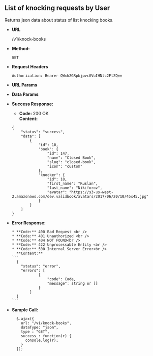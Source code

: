 **List of knocking requests by User**
----
  Returns json data about status of list knocking books.

* **URL**

  /v1/knock-books

* **Method:**

  `GET`

*  **Request Headers**

    `Authorization: Bearer QWxhZGRpbjpvcGVuIHNlc2FtZQ==`
      
*  **URL Params**


* **Data Params**

    
* **Success Response:**

  * **Code:** 200 OK <br />
    **Content:** 
  ```
  {
      "status": "success",
      "data": [
          {
              "id": 10,
              "book": {
                  "id": 147,
                  "name": "Closed Book",
                  "slug": "closed-book",
                  "icon": "custom"
              },
              "knocker": {
                  "id": 10,
                  "first_name": "Ruslan",
                  "last_name": "Nikiforov",
                  "avatar": "https://s3-us-west-2.amazonaws.com/dev.validbook/avatars/2017/06/20/10/45x45.jpg"
              }
          }
      ]
  }
  ```
 
* **Error Response:**

      * **Code:** 400 Bad Request <br />
      * **Code:** 401 Unauthorized <br />
      * **Code:** 404 NOT FOUND<br />
      * **Code:** 422 Unprocessable Entity <br />
      * **Code:** 500 Internal Server Error<br />
        **Content:** 
      ```
        {
          "status": "error",
          "errors": [
                  {
                      "code": Code,
                      "message": string or []
                  }
              ]
        }
      ```

* **Sample Call:**

  ```
    $.ajax({
      url: "/v1/knock-books",
      dataType: "json",
      type : "GET",
      success : function(r) {
        console.log(r);
      }
    });
  ```